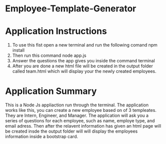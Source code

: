 # Employee-Template-Generator

# Application Instructions
1. To use this fist open a new terminal and run the following comand npm install
2. Then run this command node app.js
3. Answer the questions the app gives you inside the command terminal
4. After you are done a new html file will be created in the output folder called team.html which will display your the newly created employees.



# Application Summary
This is a Node Js appliaction run through the terminal. 
The application works like this, you can create a new employee based on of 3 templeates.
They are Intern, Engineer, and Manager. The application will ask you a series of questions for each employee, such as name, employe type, and email adress. Then after the relavent information has given an html page will be created insde the output folder will will display the employees information inside a bootstrap card.
